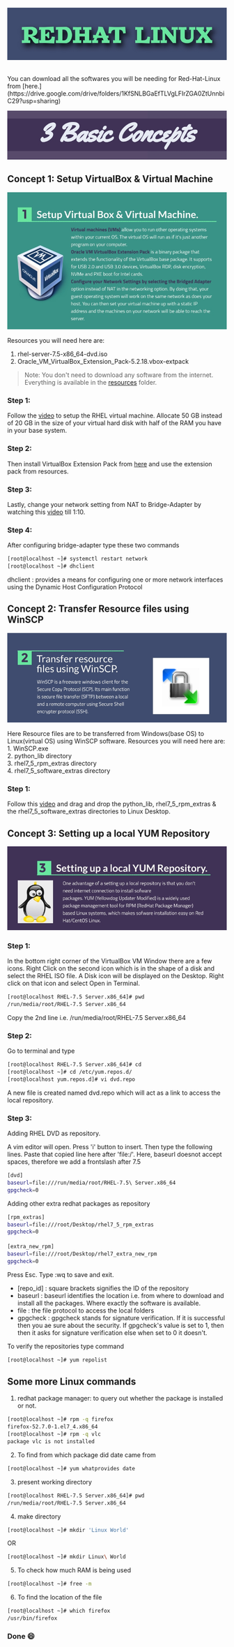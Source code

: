 <p align="center">
  <img src="https://github.com/mridul-arora/Tech-Guide/blob/master/OperatingSystems/redhat-linux/redhat-linux.jpg">
</p>
<br>
You can download all the softwares you will be needing for Red-Hat-Linux from [here.](https://drive.google.com/drive/folders/1KfSNLBGaEfTLVgLFIrZGA0ZtUnnbiC29?usp=sharing)
<br>
<p align="center">
  <img src="https://github.com/mridul-arora/Tech-Guide/blob/master/OperatingSystems/redhat-linux/Topics/Infographs/3-basic-concepts/1.jpg">
</p>

## Concept 1: Setup VirtualBox & Virtual Machine
<p align="center">
  <img src="https://github.com/mridul-arora/Tech-Guide/blob/master/OperatingSystems/redhat-linux/Topics/Infographs/3-basic-concepts/2.jpg">
</p>

Resources you will need here are:
1. rhel-server-7.5-x86_64-dvd.iso
2. Oracle_VM_VirtualBox_Extension_Pack-5.2.18.vbox-extpack

> Note: You don't need to download any software from the internet. Everything is available in the [resources](https://drive.google.com/drive/folders/1zYxkQMhYTCF0PA8dKuSDAqE9X8zMO37o?usp=sharing) folder.

### Step 1: 
Follow the [video](https://youtu.be/mflqkyO00EI) to setup the RHEL virtual machine. Allocate 50 GB instead of 20 GB in the size of your virtual hard disk with half of the RAM you have in your base system. 
### Step 2:
Then install VirtualBox Extension Pack from [here](https://youtu.be/mwKmxxRbvws) and use the extension pack from resources.
### Step 3:
Lastly, change your network setting from NAT to Bridge-Adapter by watching this [video](https://youtu.be/ATp2yWjLKa8) till 1:10.
### Step 4: 
After configuring bridge-adapter type these two commands
```bash
[root@localhost ~]# systemctl restart network
[root@localhost ~]# dhclient
```
dhclient : provides a means for configuring one or more network interfaces using the Dynamic Host Configuration Protocol

## Concept 2: Transfer Resource files using WinSCP
<p align="center">
  <img src="https://github.com/mridul-arora/Tech-Guide/blob/master/OperatingSystems/redhat-linux/Topics/Infographs/3-basic-concepts/3.jpg
">
</p>
Here Resource files are to be transferred from Windows(base OS) to Linux(virtual OS) using WinSCP software. Resources you will need here are:<br>
1. WinSCP.exe<br>
2. python_lib directory<br>
3. rhel7_5_rpm_extras directory<br>
4. rhel7_5_software_extras directory

### Step 1:
Follow this [video](https://youtu.be/HUHBwU5FHag) and drag and drop the python_lib, rhel7_5_rpm_extras & the rhel7_5_software_extras directories to Linux Desktop.

## Concept 3: Setting up a local YUM Repository
<p align="center">
  <img src="https://github.com/mridul-arora/Tech-Guide/blob/master/OperatingSystems/redhat-linux/Topics/Infographs/3-basic-concepts/4.jpg">
</p>

### Step 1:
In the bottom right corner of the VirtualBox VM Window there are a few icons. Right Click on the second icon which is in the shape of a disk and select the RHEL ISO file. A Disk icon will be displayed on the Desktop. Right click on that icon and select Open in Terminal.

```Bash
[root@localhost RHEL-7.5 Server.x86_64]# pwd
/run/media/root/RHEL-7.5 Server.x86_64
```
Copy the 2nd line i.e. /run/media/root/RHEL-7.5 Server.x86_64

### Step 2:
Go to terminal and type
```Bash
[root@localhost RHEL-7.5 Server.x86_64]# cd
[root@localhost ~]# cd /etc/yum.repos.d/
[root@localhost yum.repos.d]# vi dvd.repo
```
A new file is created named dvd.repo which will act as a link to access the local repository.

### Step 3:
Adding RHEL DVD as repository.

A vim editor will open. Press 'i' button to insert. Then type the following lines. Paste that copied line here after 'file:/'. Here, baseurl doesnot accept spaces, therefore we add a frontslash after 7.5

```Bash
[dvd]
baseurl=file:///run/media/root/RHEL-7.5\ Server.x86_64
gpgcheck=0
```

Adding other extra redhat packages as repository
```Bash
[rpm_extras]
baseurl=file:///root/Desktop/rhel7_5_rpm_extras
gpgcheck=0

[extra_new_rpm]
baseurl=file:///root/Desktop/rhel7_extra_new_rpm
gpgcheck=0
```
Press Esc. Type :wq to save and exit. 

* [repo_id] : square brackets signifies the ID of the repository<br>
* baseurl : baseurl identifies the location i.e. from where to download and install all the packages. Where exactly the software is available.<br>
* file : the file protocol to access the local folders<br>
* gpgcheck : gpgcheck stands for signature verification. If it is successful then you ae sure about the security. If gpgcheck's value is set to 1, then then it asks for signature verification else when set to 0 it doesn't.

To verify the repositories type command
```bash
[root@localhost ~]# yum repolist
```

## Some more Linux commands

1. redhat package manager: to query out whether the package is installed or not.
```bash
[root@localhost ~]# rpm -q firefox
firefox-52.7.0-1.el7_4.x86_64
[root@localhost ~]# rpm -q vlc
package vlc is not installed
```

2. To find from which package did date came from
```bash
[root@localhost ~]# yum whatprovides date
```

3. present working directory
```bash
[root@localhost RHEL-7.5 Server.x86_64]# pwd
/run/media/root/RHEL-7.5 Server.x86_64
```

4. make directory 
```bash
[root@localhost ~]# mkdir 'Linux World' 
```
OR
```bash
[root@localhost ~]# mkdir Linux\ World
```

5. To check how much RAM is being used
```bash
[root@localhost ~]# free -m 
```

6. To find the location of the file
```bash
[root@localhost ~]# which firefox
/usr/bin/firefox
```

### Done :smile: